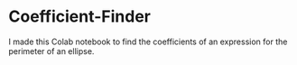 # Coefficient-Finder

I made this Colab notebook to find the coefficients of an expression for the perimeter of an ellipse.
